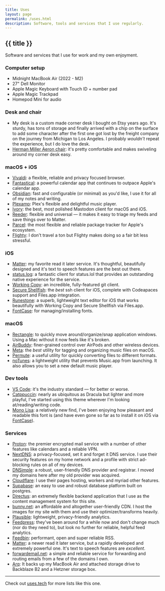 ```yaml
---
title: Uses
layout: page
permalink: /uses.html
description: Software, tools and services that I use regularly.
---
```

<h2 class="page-header">{{ title }}</h2>

Software and services that I use for work and my own enjoyment.

<h3>Computer setup</h3>

- Midnight MacBook Air (2022 - M2)
- 27" Dell Monitor
- Apple Magic Keyboard with Touch ID + number pad
- Apple Magic Trackpad
- Homepod Mini for audio

<h3>Desk and chair</h3>

- My desk is a custom made corner desk I bought on Etsy years ago. It's sturdy, has tons of storage and finally arrived with a chip on the surface to add some character after the first one got lost by the freight company on the journey from Michigan to Los Angeles. I probably _wouldn't_ repeat the experience, but I do love the desk.
- [Herman Miller Aeron chair](https://www.hermanmiller.com/products/seating/office-chairs/aeron-chairs/): it's pretty comfortable and makes swiveling around my corner desk easy.

<h3>macOS + iOS</h3>

- [Vivaldi](https://vivaldi.net): a flexible, reliable and privacy focused browser.
- [Fantastical](https://flexibits.com/fantastical): a powerful calendar app that continues to outpace Apple's calendar app.
- [Obsidian](https://obsidian.md): fast and configurable (or minimal) as you'd like, I use it for all of my notes and writing.
- [Plexamp](https://www.plex.tv/plexamp/): Plex's flexible and delightful music player.
- [Ivory](https://tapbots.com/ivory/): the best, most polished Mastodon client for macOS and iOS.
- [Reeder](https://reeder.app): flexible and universal — it makes it easy to triage my feeds and save things over to Matter.
- [Parcel](https://parcelapp.net): the most flexible and reliable package tracker for Apple's ecosystem.
- [Flighty](https://flightyapp.com): I don't travel a ton but Flighty makes doing so a fair bit less stressful.

<h3>iOS</h3>

- [Matter](https://getmatter.com): my favorite read it later service. It's thoughtful, beautifully designed and it's text to speech features are the best out there.
- [status.log](https://apps.apple.com/us/app/status-log/id6444921793): a fantastic client for status.lol that provides an outstanding native experience for the service.
- [Working Copy](https://workingcopy.app): an incredible, fully-featured git client.
- [Secure Shellfish](https://secureshellfish.app): the _best_ ssh client for iOS, complete with Codeapaces support and Files.app integration.
- [Runestone](https://runestone.app): a superb, lightweight text editor for iOS that works beautifully with Working Copy and Secure Shellfish via Files.app.
- [FontCase](https://apps.apple.com/us/app/fontcase-manage-your-type/id1205074470): for managing/installing fonts.

<h3>macOS</h3>

- [Rectangle](https://rectangleapp.com): to quickly move around/organize/snap application windows. Using a Mac without it now feels like it's broken.
- [AirBuddy](https://v2.airbuddy.app): finer-grained control over AirPods and other wireless devices.
- [Meta](https://www.nightbirdsevolve.com/meta): the _best_ utility for tagging and organizing music files on macOS.
- [Permute](https://software.charliemonroe.net/permute): a useful utility for quickly converting files to different formats.
- [noTunes](https://github.com/tombonez/noTunes): a lightweight utility that prevents Music.app from launching. It also allows you to set a new default music player.

<h3>Dev tools</h3>

- [VS Code](https://code.visualstudio.com): it's the industry standard — for better or worse.
- [Catppuccin](https://github.com/catppuccin): nearly as ubiquitous as Dracula but lighter and more playful, I've started using this theme wherever I'm looking at/reading/writing code.
- [Mono Lisa](https://monolisa.dev): a relatively new find, I've been enjoying how pleasant and readable this font is (and have even gone so far as to install it on iOS via [FontCase](https://apps.apple.com/us/app/fontcase-manage-your-type/id1205074470)).

<h3>Services</h3>

- <a class="plausible-event-name=Proton+referral" href="https://pr.tn/ref/X775YX40Z50G">Proton</a>: the premier encrypted mail service with a number of other features like calendars and a reliable VPN.
- <a class="plausible-event-name=NextDNS+referral" href="https://nextdns.io/?from=m56mt3z6">NextDNS</a>: a privacy-focused, set it and forget it DNS service. I use their security features on my home network and a profile with strict ad-blocking rules on all of my devices.
- <a class="plausible-event-name=DNSimple+referral" href="https://dnsimple.com/r/3a7cbb9e15df8f">DNSimple</a>: a robust, user-friendly DNS provider and registrar. I moved my domains here after my old provider was acquired.
- [Cloudflare](https://cloudfllare.com): I use their pages hosting, workers and myriad other features.
- [Supabase](https://supabase.com): an easy to use and robust database platform built on postgres.
- [Directus](https://directus.io): an extremely flexible backend application that I use as the content management system for this site.
- <a class="plausible-event-name=bunny.net+referral" href="https://bunny.net?ref=revw3mehej">bunny.net</a>: an affordable and altogether user-friendly CDN. I host the images for my site with them and use their optimizer/transforms heavily.
- [Plausible](https://plausible.io): lightweight, privacy-friendly analytics.
- <a class="plausible-event-name=Feedpress+referral" href="https://feedpress.com/?affid=34370">Feedpress</a>: they've been around for a while now and don't change much (nor do they need to), but look no further for reliable, helpful feed analytics.
- [Feedbin](https://feedbin.com): performant, open and super reliable RSS.
- <a class="plausible-event-name=Matter+referral" href="https://web.getmatter.com/referral/ss6td795">Matter</a>: a newer read it later service, but a rapidly developed and extremely powerful one. It's text to speech features are _excellent_.
- [forwardemail.net](https://forwardemail.net): a simple and reliable service for forwarding and routing emails from a few of the domains I own.
- [Arq](https://arqbackup.com): It backs up my MacBook Air and attached storage drive to Backblaze B2 and a Hetzner storage box.

<hr />

Check out [uses.tech](https://uses.tech) for more lists like this one.
